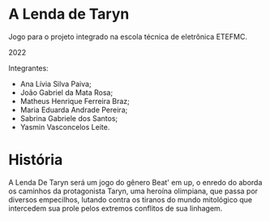 # A Lenda de Taryn
Jogo para o projeto integrado na escola técnica de eletrônica ETEFMC.

2022

Integrantes:
- Ana Lívia Silva Paiva;
- João Gabriel da Mata Rosa;
- Matheus Henrique Ferreira Braz;
- Maria Eduarda Andrade Pereira;
- Sabrina Gabriele dos Santos;
- Yasmin Vasconcelos Leite.


# História 

A Lenda De Taryn será um jogo do gênero Beat' em up, o enredo do aborda os caminhos da protagonista Taryn, uma heroína olimpiana, que passa por diversos empecilhos, lutando contra os tiranos do mundo mitológico que intercedem sua prole pelos extremos conflitos de sua linhagem.
